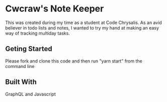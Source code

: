 # Cwcraw's Note Keeper
This was created during my time as a student at Code Chrysalis. As an avid believer in todo lists and notes, I wanted to try my hand at making an easy way of tracking multiday tasks.
## Geting Started
Please fork and clone this code and then run "yarn start" from the command line
## Built With
GraphQL and Javascript